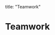<frontmatter>
title: "Teamwork"
</frontmatter>

<link rel="stylesheet" href="{{baseUrl}}/css/textbook.css">

<div class="website-content">

# Teamwork

<div id="main">

<include src="teamStructures/embed.md" />

</div>

</div>
